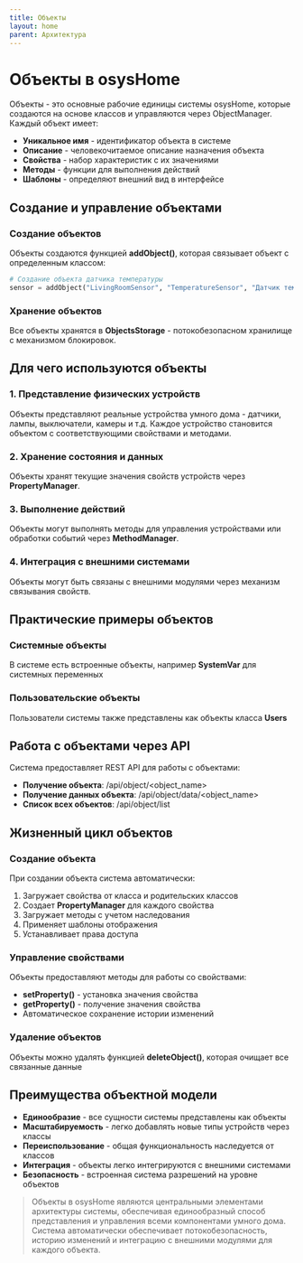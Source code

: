 ```yaml
---
title: Объекты
layout: home
parent: Архитектура
---
```


# Объекты в osysHome
Объекты - это основные рабочие единицы системы osysHome, которые создаются на основе классов и управляются через ObjectManager.
Каждый объект имеет:

* **Уникальное имя** - идентификатор объекта в системе
* **Описание** - человекочитаемое описание назначения объекта
* **Свойства** - набор характеристик с их значениями
* **Методы** - функции для выполнения действий
* **Шаблоны** - определяют внешний вид в интерфейсе

## Создание и управление объектами

### Создание объектов
Объекты создаются функцией **addObject()**, которая связывает объект с определенным классом:
```python
# Создание объекта датчика температуры  
sensor = addObject("LivingRoomSensor", "TemperatureSensor", "Датчик температуры в гостиной")
```
### Хранение объектов
Все объекты хранятся в **ObjectsStorage** - потокобезопасном хранилище с механизмом блокировок.

## Для чего используются объекты
### 1. Представление физических устройств
Объекты представляют реальные устройства умного дома - датчики, лампы, выключатели, камеры и т.д. Каждое устройство становится объектом с соответствующими свойствами и методами.

### 2. Хранение состояния и данных
Объекты хранят текущие значения свойств устройств через **PropertyManager**.

### 3. Выполнение действий
Объекты могут выполнять методы для управления устройствами или обработки событий через **MethodManager**.

### 4. Интеграция с внешними системами
Объекты могут быть связаны с внешними модулями через механизм связывания свойств.

## Практические примеры объектов
### Системные объекты
В системе есть встроенные объекты, например **SystemVar** для системных переменных

### Пользовательские объекты
Пользователи системы также представлены как объекты класса **Users**

## Работа с объектами через API
Система предоставляет REST API для работы с объектами:

* **Получение объекта**: /api/object/<object_name>
* **Получение данных объекта**: /api/object/data/<object_name>
* **Список всех объектов**: /api/object/list

## Жизненный цикл объектов
### Создание объекта
При создании объекта система автоматически:

1. Загружает свойства от класса и родительских классов
2. Создает **PropertyManager** для каждого свойства
3. Загружает методы с учетом наследования
4. Применяет шаблоны отображения
5. Устанавливает права доступа

### Управление свойствами
Объекты предоставляют методы для работы со свойствами:

* **setProperty()** - установка значения свойства
* **getProperty()** - получение значения свойства
* Автоматическое сохранение истории изменений

### Удаление объектов
Объекты можно удалять функцией **deleteObject()**, которая очищает все связанные данные

## Преимущества объектной модели
* **Единообразие** - все сущности системы представлены как объекты
* **Масштабируемость** - легко добавлять новые типы устройств через классы
* **Переиспользование** - общая функциональность наследуется от классов
* **Интеграция** - объекты легко интегрируются с внешними системами
* **Безопасность** - встроенная система разрешений на уровне объектов

>Объекты в osysHome являются центральными элементами архитектуры системы, обеспечивая единообразный способ представления и управления всеми компонентами умного дома. Система автоматически обеспечивает потокобезопасность, историю изменений и интеграцию с внешними модулями для каждого объекта.